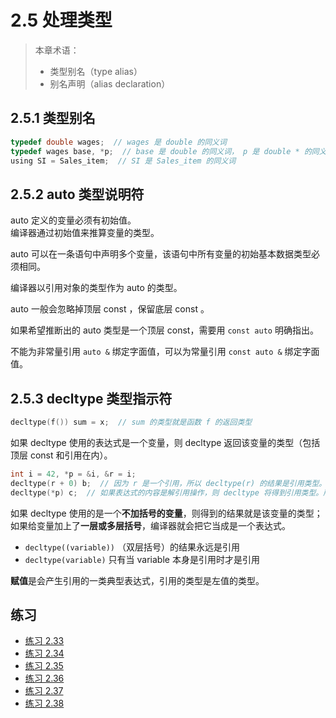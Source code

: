 # 2.5 处理类型

> 本章术语：
>  
> * 类型别名（type alias）
> * 别名声明（alias declaration）

## 2.5.1 类型别名

```c
typedef double wages;  // wages 是 double 的同义词
typedef wages base, *p;  // base 是 double 的同义词， p 是 double * 的同义词
using SI = Sales_item;  // SI 是 Sales_item 的同义词
```

## 2.5.2 auto 类型说明符

auto 定义的变量必须有初始值。  
编译器通过初始值来推算变量的类型。

auto 可以在一条语句中声明多个变量，该语句中所有变量的初始基本数据类型必须相同。

编译器以引用对象的类型作为 auto 的类型。

auto 一般会忽略掉顶层 const ，保留底层 const 。

如果希望推断出的 auto 类型是一个顶层 const，需要用
`const auto` 明确指出。

不能为非常量引用 `auto &` 绑定字面值，可以为常量引用 `const auto &` 绑定字面值。

## 2.5.3 decltype 类型指示符

```c
decltype(f()) sum = x;  // sum 的类型就是函数 f 的返回类型
```

如果 decltype 使用的表达式是一个变量，则 decltype 返回该变量的类型（包括顶层 const 和引用在内）。

```c
int i = 42, *p = &i, &r = i;
decltype(r + 0) b;  // 因为 r 是一个引用，所以 decltype(r) 的结果是引用类型。如果想让结果类型是 r 所绑定的类型，可以把 r 作为表达式的一部分，如 r+0
decltype(*p) c;  // 如果表达式的内容是解引用操作，则 decltype 将得到引用类型。所以 decltype(*p) 的结果类型是 int & ，而非 int 。
```

如果 decltype 使用的是一个**不加括号的变量**，则得到的结果就是该变量的类型；如果给变量加上了**一层或多层括号**，编译器就会把它当成是一个表达式。

* `decltype((variable))` （双层括号）的结果永远是引用
* `decltype(variable)` 只有当 variable 本身是引用时才是引用

**赋值**是会产生引用的一类典型表达式，引用的类型是左值的类型。

## 练习

* [练习 2.33](../src/quiz_2.33.cpp)
* [练习 2.34](../src/quiz_2.34.md)
* [练习 2.35](../src/quiz_2.35.cpp)
* [练习 2.36](../src/quiz_2.36.cpp)
* [练习 2.37](../src/quiz_2.36.cpp)
* [练习 2.38](../src/quiz_2.38.cpp)
